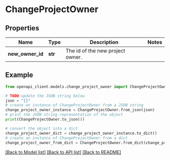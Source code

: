 # ChangeProjectOwner


## Properties

Name | Type | Description | Notes
------------ | ------------- | ------------- | -------------
**new_owner_id** | **str** | The id of the new project owner. | 

## Example

```python
from openapi_client.models.change_project_owner import ChangeProjectOwner

# TODO update the JSON string below
json = "{}"
# create an instance of ChangeProjectOwner from a JSON string
change_project_owner_instance = ChangeProjectOwner.from_json(json)
# print the JSON string representation of the object
print(ChangeProjectOwner.to_json())

# convert the object into a dict
change_project_owner_dict = change_project_owner_instance.to_dict()
# create an instance of ChangeProjectOwner from a dict
change_project_owner_from_dict = ChangeProjectOwner.from_dict(change_project_owner_dict)
```
[[Back to Model list]](../README.md#documentation-for-models) [[Back to API list]](../README.md#documentation-for-api-endpoints) [[Back to README]](../README.md)


